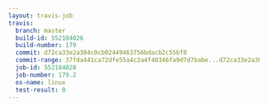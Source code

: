 ```yaml
---
layout: travis-job
travis:
  branch: master
  build-id: 552184026
  build-number: 179
  commit: d72ca33e2a304c0cb02449463756bdacb2c55bf8
  commit-range: 37fda441ca72dfe55a4c2a4f40346fa9d7d7babe...d72ca33e2a304c0cb02449463756bdacb2c55bf8
  job-id: 552184028
  job-number: 179.2
  os-name: linux
  test-result: 0
---
```

